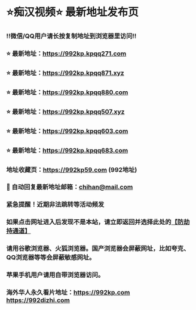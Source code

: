 # ⭐️痴汉视频⭐️ 最新地址发布页

### ‼️微信/QQ用户请长按复制地址到浏览器里访问‼️

### ⭐️ 最新地址：https://992kp.kpqq271.com

### ⭐️ 最新地址：https://992kp.kpqq871.xyz

### ⭐️ 最新地址：https://992kp.kpqq880.com

### ⭐️ 最新地址：https://992kp.kpqq507.xyz

### ⭐️ 最新地址：https://992kp.kpqq603.com

### ⭐️ 最新地址：https://992kp.kpqq683.com



### 地址收藏页：https://992kp59.com (992地址)
### 📧 自动回复最新地址邮箱：chihan@mail.com
### 紧急提醒！近期非法跳转等活动频发
### 如果点击网址进入后发现不是本站，请立即返回并选择此处的[【防劫持通道】](https://23.224.130.222:7583)
### 请用谷歌浏览器、火狐浏览器。国产浏览器会屏蔽网址，比如夸克、QQ浏览器等等会屏蔽敏感网址。
### 苹果手机用户请用自带浏览器访问。
### 海外华人永久看片地址：https://992kp.com  https://992dizhi.com
